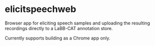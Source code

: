 # elicitspeechweb
Browser app for eliciting speech samples and uploading the resulting recordings directly to a LaBB-CAT annotation store.

Currently supports building as a Chrome app only.
